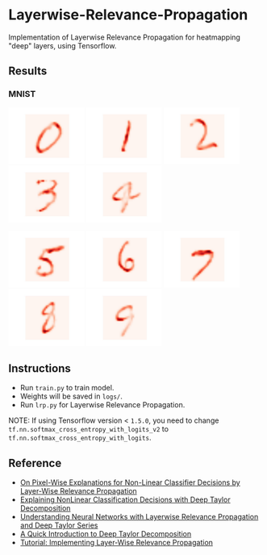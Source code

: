 # Layerwise-Relevance-Propagation
Implementation of Layerwise Relevance Propagation for heatmapping "deep" layers, using Tensorflow.

## Results

### MNIST
<p float="left">
  <img src="results/0.jpg" width="150" />
  <img src="results/1.jpg" width="150" /> 
  <img src="results/2.jpg" width="150" />
  <img src="results/3.jpg" width="150" />
  <img src="results/4.jpg" width="150" />
</p>
<p float="left">
  <img src="results/5.jpg" width="150" />
  <img src="results/6.jpg" width="150" /> 
  <img src="results/7.jpg" width="150" />
  <img src="results/8.jpg" width="150" />
  <img src="results/9.jpg" width="150" />
</p>

## Instructions

* Run `train.py` to train model. 
* Weights will be saved in `logs/`. 
* Run `lrp.py` for Layerwise Relevance Propagation.

NOTE: If using Tensorflow version < `1.5.0`, you need to change 
`tf.nn.softmax_cross_entropy_with_logits_v2` to `tf.nn.softmax_cross_entropy_with_logits`.


## Reference
* [On Pixel-Wise Explanations for Non-Linear Classifier Decisions by Layer-Wise Relevance Propagation](http://journals.plos.org/plosone/article?id=10.1371/journal.pone.0130140)
* [Explaining NonLinear Classification Decisions with Deep Taylor Decomposition](https://arxiv.org/abs/1512.02479)
* [Understanding Neural Networks with Layerwise Relevance Propagation and Deep Taylor Series](http://danshiebler.com/2017-04-16-deep-taylor-lrp/)
* [A Quick Introduction to Deep Taylor Decomposition](http://heatmapping.org/deeptaylor/)
* [Tutorial: Implementing Layer-Wise Relevance Propagation](http://www.heatmapping.org/tutorial/)
